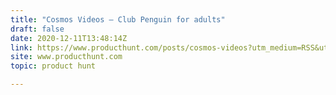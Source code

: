 ```yaml
---
title: "Cosmos Videos — Club Penguin for adults"
draft: false
date: 2020-12-11T13:48:14Z
link: https://www.producthunt.com/posts/cosmos-videos?utm_medium=RSS&utm_source=hune
site: www.producthunt.com
topic: product hunt  

---
```

